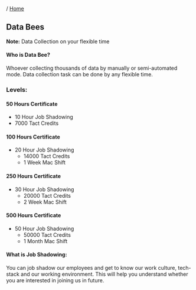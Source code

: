 / [Home](index.md)

## Data Bees

**Note:** Data Collection on your flexible time

#### Who is Data Bee?
Whoever collecting thousands of data by manually or semi-automated mode. Data collection task can be done by any flexible time.

### Levels:
#### 50 Hours Certificate
  - 10 Hour Job Shadowing
  - 7000 Tact Credits 

#### 100 Hours Certificate
  - 20 Hour Job Shadowing
	- 14000 Tact Credits
	- 1 Week Mac Shift

#### 250 Hours Certificate
  - 30 Hour Job Shadowing
	- 20000 Tact Credits
	- 2 Week Mac Shift

#### 500 Hours Certificate
  - 50 Hour Job Shadowing
	- 50000 Tact Credits
	- 1 Month Mac Shift

#### What is Job Shadowing:
  You can job shadow our employees and get to know our work culture, tech-stack and our working environment. This will help you understand whether you are interested in joining us in future.


